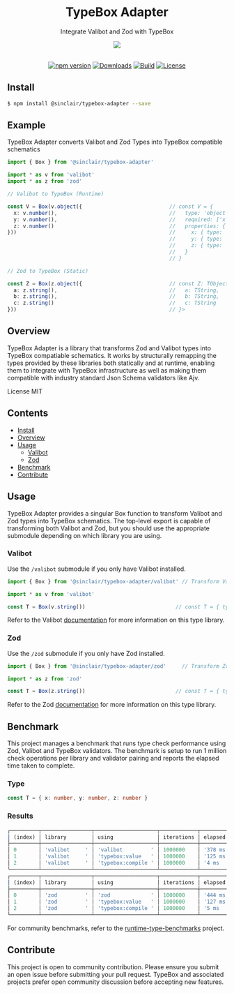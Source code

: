 <div align='center'>

<h1>TypeBox Adapter</h1>

<p>Integrate Valibot and Zod with TypeBox</p>

<img src="https://raw.githubusercontent.com/sinclairzx81/typebox-adapter/refs/heads/main/typebox-adapter.png" />

<br />
<br />

[![npm version](https://badge.fury.io/js/%40sinclair%2Ftypebox-adapter.svg)](https://badge.fury.io/js/%40sinclair%2Ftypebox-adapter)
[![Downloads](https://img.shields.io/npm/dm/%40sinclair%2Ftypebox-adapter.svg)](https://www.npmjs.com/package/%40sinclair%2Ftypebox-adapter)
[![Build](https://github.com/sinclairzx81/typebox-adapter/actions/workflows/build.yml/badge.svg)](https://github.com/sinclairzx81/typebox-adapter/actions/workflows/build.yml)
[![License](https://img.shields.io/badge/License-MIT-yellow.svg)](https://opensource.org/licenses/MIT)

</div>

## Install

```bash
$ npm install @sinclair/typebox-adapter --save
```

## Example

TypeBox Adapter converts Valibot and Zod Types into TypeBox compatible schematics

```typescript
import { Box } from '@sinclair/typebox-adapter'

import * as v from 'valibot'
import * as z from 'zod'

// Valibot to TypeBox (Runtime)

const V = Box(v.object({                            // const V = {
  x: v.number(),                                    //   type: 'object',
  y: v.number(),                                    //   required: ['x', 'y', 'z'],
  z: v.number()                                     //   properties: {
}))                                                 //     x: { type: 'number' },
                                                    //     y: { type: 'number' },
                                                    //     z: { type: 'number' }
                                                    //   }
                                                    // }

// Zod to TypeBox (Static)

const Z = Box(z.object({                            // const Z: TObject<{
  a: z.string(),                                    //   a: TString,
  b: z.string(),                                    //   b: TString,
  c: z.string()                                     //   c: TString
}))                                                 // }>
```

## Overview

TypeBox Adapter is a library that transforms Zod and Valibot types into TypeBox compatiable schematics. It works by structurally remapping the types provided by these libraries both statically and at runtime, enabling them to integrate with TypeBox infrastructure as well as making them compatible with industry standard Json Schema validators like Ajv.

License MIT

## Contents

- [Install](#Install)
- [Overview](#Overview)
- [Usage](#Usage)
  - [Valibot](#Valibot)
  - [Zod](#Zod)
- [Benchmark](#Benchmark)
- [Contribute](#Contribute)

## Usage

TypeBox Adapter provides a singular Box function to transform Valibot and Zod types into TypeBox schematics. The top-level export is capable of transforming both Valibot and Zod, but you should use the appropriate submodule depending on which library you are using.

### Valibot

Use the `/valibot` submodule if you only have Valibot installed.

```typescript
import { Box } from '@sinclair/typebox-adapter/valibot' // Transform Valibot Only

import * as v from 'valibot'

const T = Box(v.string())                             // const T = { type: 'string' }
```

Refer to the Valibot [documentation](https://valibot.dev/) for more information on this type library.

### Zod

Use the `/zod` submodule if you only have Zod installed.

```typescript
import { Box } from '@sinclair/typebox-adapter/zod'     // Transform Zod Only

import * as z from 'zod'

const T = Box(z.string())                             // const T = { type: 'string' }
```

Refer to the Zod [documentation](https://zod.dev/) for more information on this type library.



## Benchmark

This project manages a benchmark that runs type check performance using Zod, Valibot and TypeBox validators. The benchmark is setup to run 1 million check operations per library and validator pairing and reports the elapsed time taken to complete.

### Type

```typescript
const T = { x: number, y: number, z: number }
```

### Results
```typescript
┌─────────┬────────────────┬────────────────────┬────────────┬────────────┐
│ (index) │ library        │ using              │ iterations │ elapsed    │
├─────────┼────────────────┼────────────────────┼────────────┼────────────┤
│ 0       │ 'valibot     ' │ 'valibot         ' │ 1000000    │ '378 ms  ' │
│ 1       │ 'valibot     ' │ 'typebox:value   ' │ 1000000    │ '125 ms  ' │
│ 2       │ 'valibot     ' │ 'typebox:compile ' │ 1000000    │ '4 ms    ' │
└─────────┴────────────────┴────────────────────┴────────────┴────────────┘
┌─────────┬────────────────┬────────────────────┬────────────┬────────────┐
│ (index) │ library        │ using              │ iterations │ elapsed    │
├─────────┼────────────────┼────────────────────┼────────────┼────────────┤
│ 0       │ 'zod         ' │ 'zod             ' │ 1000000    │ '444 ms  ' │
│ 1       │ 'zod         ' │ 'typebox:value   ' │ 1000000    │ '127 ms  ' │
│ 2       │ 'zod         ' │ 'typebox:compile ' │ 1000000    │ '5 ms    ' │
└─────────┴────────────────┴────────────────────┴────────────┴────────────┘
```

For community benchmarks, refer to the [runtime-type-benchmarks](https://github.com/moltar/typescript-runtime-type-benchmarks) project.

## Contribute

This project is open to community contribution. Please ensure you submit an open issue before submitting your pull request. TypeBox and associated projects prefer open community discussion before accepting new features.

